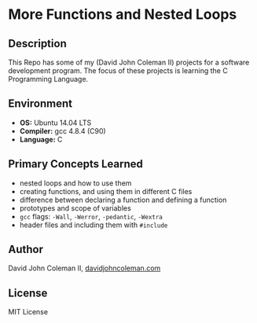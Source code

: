 # More Functions and Nested Loops

## Description

This Repo has some of my (David John Coleman II) projects for a software development program.
The focus of these projects is learning the C Programming Language.

## Environment

* __OS:__ Ubuntu 14.04 LTS
* __Compiler:__ gcc 4.8.4 (C90)
* __Language:__ C

## Primary Concepts Learned

* nested loops and how to use them
* creating functions, and using them in different C files
* difference between declaring a function and defining a function
* prototypes and scope of variables
* ``gcc`` flags: ``-Wall``, ``-Werror``, ``-pedantic``, ``-Wextra``
* header files and including them with ``#include``

## Author

David John Coleman II, [davidjohncoleman.com](http://www.davidjohncoleman.com/)

## License

MIT License